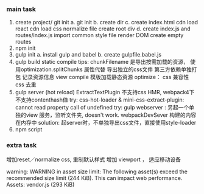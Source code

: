 ### main task
1. create project/ git init
    a. git init
    b. create dir
    c. create index.html
        cdn load react
        cdn load css normalize file
        create root div
    d. create index.js and routes/index.js
        import common style file
        render DOM
        create empty routes
6. npm init
7. gulp init
    a. install gulp and babel
    b. create gulpfile.babel.js
8. gulp build
    static compile
        tips: chunkFilename 是导出按需加载的资源， 使用optimization.splitChunks 属性代替
        导出独立的css文件
        第三方依赖单独打包
        记录资源信息
    view compile 模版加载静态资源
    optimize：
        css 兼容性
        css 去重
9. gulp server (hot reload)
    ExtractTextPlugin 不支持css HMR, webpack4下不支持contenthash值
    try: css-hot-loader & mini-css-extract-plugin: cannot read property call of undefined
    try: gulp webserver : 另起一个单独的view 服务，监听文件夹, doesn't work. webpackDevSever 构建的内容在内存中
    solution: 起server时，不单独导出css文件，直接使用style-loader
10. npm script

### extra task
增加reset／normalize css, 重制默认样式
增加 viewport <meta> ， 适应移动设备


warning:
WARNING in asset size limit: The following asset(s) exceed the recommended size limit (244 KiB).
This can impact web performance.
Assets:
  vendor.js (293 KiB)
